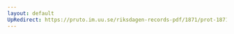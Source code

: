 ```yaml
---
layout: default
UpRedirect: https://pruto.im.uu.se/riksdagen-records-pdf/1871/prot-1871--fk--306/prot-1871--fk--306_000.pdf
---
```

